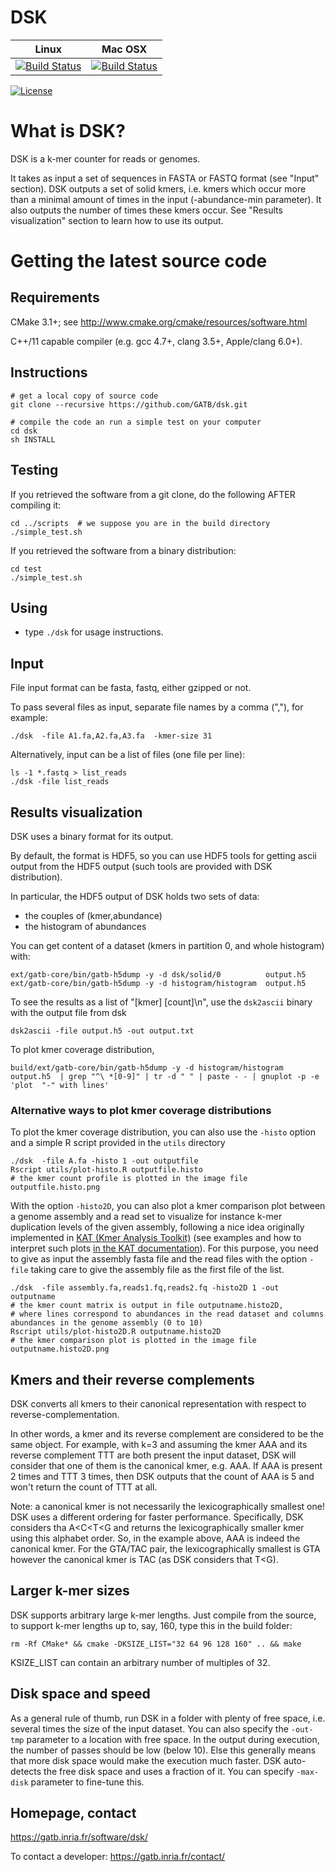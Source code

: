 # DSK
| **Linux** | **Mac OSX** |
|-----------|-------------|
[![Build Status](https://ci.inria.fr/gatb-core/view/DSK-gitlab/job/tool-dsk-build-debian7-64bits-gcc-4.7/badge/icon)](https://ci.inria.fr/gatb-core/view/DSK-gitlab/job/tool-dsk-build-debian7-64bits-gcc-4.7/) | [![Build Status](https://ci.inria.fr/gatb-core/view/DSK-gitlab/job/tool-dsk-build-macos-10.9.5-gcc-4.2.1/badge/icon)](https://ci.inria.fr/gatb-core/view/DSK-gitlab/job/tool-dsk-build-macos-10.9.5-gcc-4.2.1/)

[![License](http://img.shields.io/:license-affero-blue.svg)](http://www.gnu.org/licenses/agpl-3.0.en.html)

# What is DSK? 
DSK is a k-mer counter for reads or genomes.

It takes as input a set of sequences in FASTA or FASTQ format (see "Input" section).
DSK outputs a set of solid kmers, i.e. kmers which occur more than a minimal amount of times in the input (-abundance-min parameter).
It also outputs the number of times these kmers occur.
See "Results visualization" section to learn how to use its output.

# Getting the latest source code

## Requirements

CMake 3.1+; see http://www.cmake.org/cmake/resources/software.html

C++/11 capable compiler (e.g. gcc 4.7+, clang 3.5+, Apple/clang 6.0+).

## Instructions

    # get a local copy of source code
    git clone --recursive https://github.com/GATB/dsk.git
    
    # compile the code an run a simple test on your computer
    cd dsk
    sh INSTALL

## Testing

If you retrieved the software from a git clone, do the following AFTER compiling it:

    cd ../scripts  # we suppose you are in the build directory
    ./simple_test.sh

If you retrieved the software from a binary distribution:

    cd test
    ./simple_test.sh

## Using

* type `./dsk` for usage instructions.


## Input

File input format can be fasta, fastq, either gzipped or not.

To pass several files as input, separate file names by a comma (","), for example:  

    ./dsk  -file A1.fa,A2.fa,A3.fa  -kmer-size 31

Alternatively, input can be a list of files (one file per line):

    ls -1 *.fastq > list_reads
    ./dsk -file list_reads

## Results visualization

DSK uses a binary format for its output.

By default, the format is HDF5, so you can use HDF5 tools for getting ascii output
from the HDF5 output (such tools are provided with DSK distribution).

In particular, the HDF5 output of DSK holds two sets of data:

* the couples of (kmer,abundance)
* the histogram of abundances

You can get content of a dataset (kmers in partition 0, and whole histogram) with:

    ext/gatb-core/bin/gatb-h5dump -y -d dsk/solid/0          output.h5
    ext/gatb-core/bin/gatb-h5dump -y -d histogram/histogram  output.h5

To see the results as a list of "[kmer] [count]\n", use the `dsk2ascii` binary with the output file from dsk

    dsk2ascii -file output.h5 -out output.txt

To plot kmer coverage distribution,    

    build/ext/gatb-core/bin/gatb-h5dump -y -d histogram/histogram  output.h5  | grep "^\ *[0-9]" | tr -d " " | paste - - | gnuplot -p -e 'plot  "-" with lines'     

### Alternative ways to plot kmer coverage distributions

To plot the kmer coverage distribution, you can also use the `-histo` option and a simple R script provided in the `utils` directory

    ./dsk  -file A.fa -histo 1 -out outputfile
	Rscript utils/plot-histo.R outputfile.histo 
	# the kmer count profile is plotted in the image file outputfile.histo.png
	
With the option `-histo2D`, you can also plot a kmer comparison plot between a genome assembly and a read set to visualize for instance k-mer duplication levels of the given assembly, following a nice idea originally implemented in [KAT (Kmer Analysis Toolkit)](https://github.com/TGAC/KAT) (see examples and how to interpret such plots [in the KAT documentation](http://kat.readthedocs.io/en/latest/walkthrough.html#genome-assembly-analysis-using-k-mer-spectra)). For this purpose, you need to give as input the assembly fasta file and the read files with the option `-file` taking care to give the assembly file as the first file of the list. 

    ./dsk  -file assembly.fa,reads1.fq,reads2.fq -histo2D 1 -out outputname
	# the kmer count matrix is output in file outputname.histo2D, 
	# where lines correspond to abundances in the read dataset and columns abundances in the genome assembly (0 to 10)
	Rscript utils/plot-histo2D.R outputname.histo2D 
	# the kmer comparison plot is plotted in the image file outputname.histo2D.png
	
## Kmers and their reverse complements

DSK converts all kmers to their canonical representation with respect to reverse-complementation.

In other words, a kmer and its reverse complement are considered to be the same object.
For example, with k=3 and assuming the kmer AAA and its reverse complement TTT are both present the input dataset, DSK will consider that one of them is the canonical kmer, e.g. AAA. If AAA is present 2 times and TTT 3 times, then DSK outputs that the count of AAA is 5 and won't return the count of TTT at all.

Note: a canonical kmer is not necessarily the lexicographically smallest one! DSK uses a different ordering for faster performance. Specifically, DSK considers tha A<C<T<G and returns the lexicographically smaller kmer using this alphabet order. So, in the example above, AAA is indeed the canonical kmer.
For the GTA/TAC pair, the lexicographically smallest is GTA however the canonical kmer is TAC (as DSK considers that T<G).


## Larger k-mer sizes

DSK supports arbitrary large k-mer lengths.
Just compile from the source, to support k-mer lengths up to, say, 160, type this in the build folder:

    rm -Rf CMake* && cmake -DKSIZE_LIST="32 64 96 128 160" .. && make

KSIZE_LIST can contain an arbitrary number of multiples of 32.

## Disk space and speed

As a general rule of thumb, run DSK in a folder with plenty of free space, i.e. several times the size of the input dataset.
You can also specify the ```-out-tmp``` parameter to a location with free space.
In the output during execution, the number of passes should be low (below 10). 
Else this generally means that more disk space would make the execution much faster.
DSK auto-detects the free disk space and uses a fraction of it. You can specify ```-max-disk``` parameter to fine-tune this.


## Homepage, contact

https://gatb.inria.fr/software/dsk/

To contact a developer: https://gatb.inria.fr/contact/

